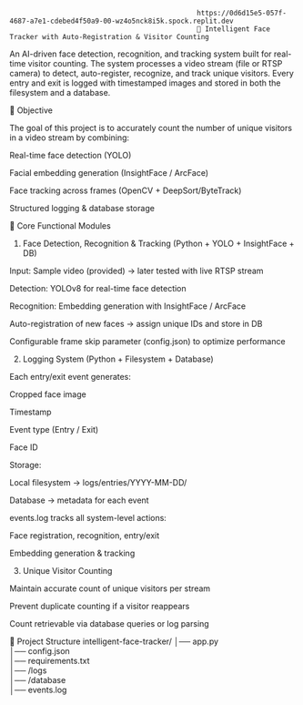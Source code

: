                                                   https://0d6d15e5-057f-4687-a7e1-cdebed4f50a9-00-wz4o5nck8i5k.spock.replit.dev
                                                  🎯 Intelligent Face Tracker with Auto-Registration & Visitor Counting

An AI-driven face detection, recognition, and tracking system built for real-time visitor counting.
The system processes a video stream (file or RTSP camera) to detect, auto-register, recognize, and track unique visitors. Every entry and exit is logged with timestamped images and stored in both the filesystem and a database.

🚀 Objective

The goal of this project is to accurately count the number of unique visitors in a video stream by combining:

Real-time face detection (YOLO)

Facial embedding generation (InsightFace / ArcFace)

Face tracking across frames (OpenCV + DeepSort/ByteTrack)

Structured logging & database storage

🧩 Core Functional Modules
1. Face Detection, Recognition & Tracking (Python + YOLO + InsightFace + DB)

Input: Sample video (provided) → later tested with live RTSP stream

Detection: YOLOv8 for real-time face detection

Recognition: Embedding generation with InsightFace / ArcFace

Auto-registration of new faces → assign unique IDs and store in DB

Configurable frame skip parameter (config.json) to optimize performance

2. Logging System (Python + Filesystem + Database)

Each entry/exit event generates:

Cropped face image

Timestamp

Event type (Entry / Exit)

Face ID

Storage:

Local filesystem → logs/entries/YYYY-MM-DD/

Database → metadata for each event

events.log tracks all system-level actions:

Face registration, recognition, entry/exit

Embedding generation & tracking

3. Unique Visitor Counting

Maintain accurate count of unique visitors per stream

Prevent duplicate counting if a visitor reappears

Count retrievable via database queries or log parsing

📂 Project Structure
intelligent-face-tracker/
│── app.py               
│── config.json           
│── requirements.txt     
│── /logs                
│── /database             
│── events.log  
